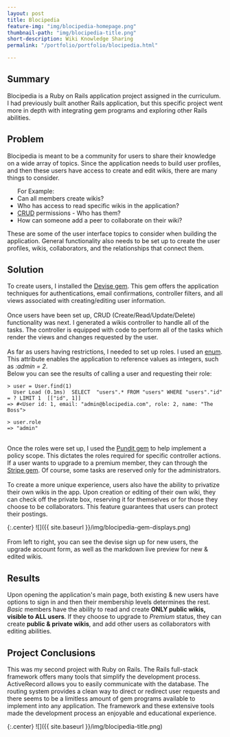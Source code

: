 ```yaml
---
layout: post
title: Blocipedia
feature-img: "img/blocipedia-homepage.png"
thumbnail-path: "img/blocipedia-title.png"
short-description: Wiki Knowledge Sharing
permalink: "/portfolio/portfolio/blocipedia.html"

---
```


## Summary
Blocipedia is a Ruby on Rails application project assigned in the curriculum. I had previously built another Rails application, but this specific project went more in depth with integrating gem programs and exploring other Rails abilities.

## Problem
Blocipedia is meant to be a community for users to share their knowledge on a wide array of topics. Since the application needs to build user profiles, and then these users have access to create and edit wikis, there are many things to consider. <br>
<ul>For Example:
    <li>Can all members create wikis?</li>
    <li>Who has access to read specific wikis in the application?</li>
    <li><a href="https://en.wikipedia.org/wiki/Create,_read,_update_and_delete" target="_blank">CRUD</a> permissions - Who has them?</li>
    <li>How can someone add a peer to collaborate on their wiki?</li>
</ul>

These are some of the user interface topics to consider when building the application. General functionality also needs to be set up to create the user profiles, wikis, collaborators, and the relationships that connect them.

## Solution
To create users, I installed the <a href="https://github.com/plataformatec/devise" target="_blank">Devise gem</a>. This gem offers the application techniques for authentications, email confirmations, controller filters, and all views associated with creating/editing user information.
<br><br>
Once users have been set up, CRUD (Create/Read/Update/Delete) functionality was next. I generated a wikis controller to handle all of the tasks. The controller is equipped with code to perform all of the tasks which render the views and changes requested by the user.
<br><br>
As far as users having restrictions, I needed to set up roles. I used an <a href="http://edgeapi.rubyonrails.org/classes/ActiveRecord/Enum.html" target="_blank">enum</a>. This attribute enables the application to reference values as integers, such as *:admin = 2*. 
<br>Below you can see the results of calling a user and requesting their role:
```
> user = User.find(1)
  User Load (0.1ms)  SELECT  "users".* FROM "users" WHERE "users"."id" = ? LIMIT 1  [["id", 1]]
=> #<User id: 1, email: "admin@blocipedia.com", role: 2, name: "The Boss">

> user.role
=> "admin"
```
<br>
Once the roles were set up, I used the <a href="https://github.com/elabs/pundit" target="_blank">Pundit gem</a> to help implement a policy scope.  This dictates the roles required for specific controller actions. If a user wants to upgrade to a premium member, they can through the <a href="https://github.com/stripe/stripe-ruby" target="_blank">Stripe gem</a>. Of course, some tasks are reserved only for the administrators.
<br><br>
To create a more unique experience, users also have the ability to privatize their own wikis in the app. Upon creation or editing of their own wiki, they can check off the private box, reserving it for themselves or for those they choose to be collaborators. This feature guarantees that users can protect their postings.

{:.center}
![]({{ site.baseurl }}/img/blocipedia-gem-displays.png)<br><br>
From left to right, you can see the devise sign up for new users, the upgrade account form, as well as the markdown live preview for new & edited wikis.

## Results
Upon opening the application's main page, both existing & new users have options to sign in and then their membership levels determines the rest. <em>Basic</em> members have the ability to read and create <strong>ONLY public wikis, visible to ALL users</strong>. If they choose to upgrade to <em>Premium</em> status, they can create <strong>public & private wikis</strong>, and add other users as collaborators with editing abilities.
## Project Conclusions
This was my second project with Ruby on Rails. The Rails full-stack framework offers many tools that simplify the development process.  ActiveRecord allows you to easily communicate with the database. The routing system provides a clean way to direct or redirect user requests and there seems to be a limitless amount of gem programs available to implement into any application. The framework and these extensive tools made the development process an enjoyable and educational experience.

{:.center}
![]({{ site.baseurl }}/img/blocipedia-title.png)